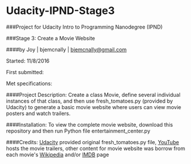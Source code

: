 # Udacity-IPND-Stage3
###Project for Udacity Intro to Programming Nanodegree (IPND)

###Stage 3: Create a Movie Website

####by Joy | bjemcnally | bjemcnally@gmail.com

Started: 11/8/2016

First submitted:

Met specifications:

####Project Description: Create a class Movie, define several individual instances of that class, and then use fresh_tomatoes.py (provided by Udacity) to generate a basic movie website where users can view movie posters and watch trailers.

####Installation: To view the complete movie website, download this repository and then run Python file entertainment_center.py

####Credits: [Udacity](http://www.udacity.com) provided original fresh_tomatoes.py file, [YouTube](http://www.youtube.com) hosts the movie trailers, other content for movie website was borrow from each movie's [Wikipedia](http://www.wikipedia.com) and/or [IMDB](http://www.imdb.com) page


